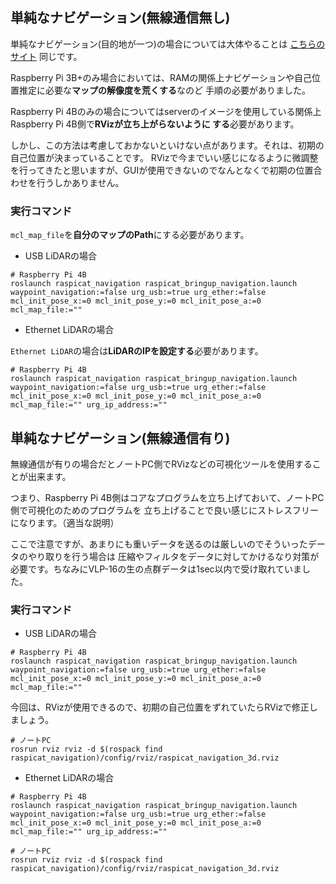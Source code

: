 ## 単純なナビゲーション(無線通信無し)
単純なナビゲーション(目的地が一つ)の場合については大体やることは
[こちらのサイト](https://uhobeike.github.io/raspicat_documentation/document/lets_move/navigation/Raspberry%20Pi%20Cat/raspi3_pc_navigation/)
同じです。

Raspberry Pi 3B+のみ場合においては、RAMの関係上ナビゲーションや自己位置推定に必要な**マップの解像度を荒くする**なのど
手順の必要がありました。

Raspberry Pi 4Bのみの場合についてはserverのイメージを使用している関係上Raspberry Pi 4B側で**RVizが立ち上がらないように
する**必要があります。

しかし、この方法は考慮しておかないといけない点があります。それは、初期の自己位置が決まっていることです。
RVizで今までいい感じになるように微調整を行ってきたと思いますが、GUIが使用できないのでなんとなくで初期の位置合わせを行うしかありません。

### 実行コマンド

`mcl_map_file`を**自分のマップのPath**にする必要があります。

* USB LiDARの場合

```
# Raspberry Pi 4B
roslaunch raspicat_navigation raspicat_bringup_navigation.launch waypoint_navigation:=false urg_usb:=true urg_ether:=false mcl_init_pose_x:=0 mcl_init_pose_y:=0 mcl_init_pose_a:=0 mcl_map_file:="" 
```

* Ethernet LiDARの場合

`Ethernet LiDAR`の場合は**LiDARのIPを設定する**必要があります。

```
# Raspberry Pi 4B
roslaunch raspicat_navigation raspicat_bringup_navigation.launch waypoint_navigation:=false urg_usb:=true urg_ether:=false mcl_init_pose_x:=0 mcl_init_pose_y:=0 mcl_init_pose_a:=0 mcl_map_file:="" urg_ip_address:=""
```

## 単純なナビゲーション(無線通信有り)

無線通信が有りの場合だとノートPC側でRVizなどの可視化ツールを使用することが出来ます。

つまり、Raspberry Pi 4B側はコアなプログラムを立ち上げておいて、ノートPC側で可視化のためのプログラムを
立ち上げることで良い感じにストレスフリーになります。（適当な説明）

ここで注意ですが、あまりにも重いデータを送るのは厳しいのでそういったデータのやり取りを行う場合は
圧縮やフィルタをデータに対してかけるなり対策が必要です。ちなみにVLP-16の生の点群データは1sec以内で受け取れていました。

### 実行コマンド

* USB LiDARの場合

```
# Raspberry Pi 4B
roslaunch raspicat_navigation raspicat_bringup_navigation.launch waypoint_navigation:=false urg_usb:=true urg_ether:=false mcl_init_pose_x:=0 mcl_init_pose_y:=0 mcl_init_pose_a:=0 mcl_map_file:="" 
```

今回は、RVizが使用できるので、初期の自己位置をずれていたらRVizで修正しましょう。

```
# ノートPC
rosrun rviz rviz -d $(rospack find raspicat_navigation)/config/rviz/raspicat_navigation_3d.rviz
```

* Ethernet LiDARの場合

```
# Raspberry Pi 4B
roslaunch raspicat_navigation raspicat_bringup_navigation.launch waypoint_navigation:=false urg_usb:=true urg_ether:=false mcl_init_pose_x:=0 mcl_init_pose_y:=0 mcl_init_pose_a:=0 mcl_map_file:="" urg_ip_address:=""
```

```
# ノートPC
rosrun rviz rviz -d $(rospack find raspicat_navigation)/config/rviz/raspicat_navigation_3d.rviz
```